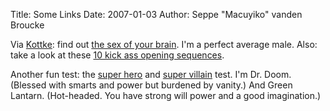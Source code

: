 Title: Some Links
Date: 2007-01-03
Author: Seppe "Macuyiko" vanden Broucke

Via [Kottke](http://www.kottke.org/): find out [the sex of your brain](http://www.bbc.co.uk/science/humanbody/sex/index_cookie.shtml). I'm a perfect average male. Also: take a look at these [10 kick ass opening sequences](http://www.laboratory101.com/?p=38).  
Another fun test: the [super hero](http://www.thesuperheroquiz.com/) and [super villain](http://www.thesuperheroquiz.com/villain) test. I'm Dr. Doom. (Blessed with smarts and power but burdened by vanity.) And Green Lantarn. (Hot-headed. You have strong will power and a good imagination.) 
